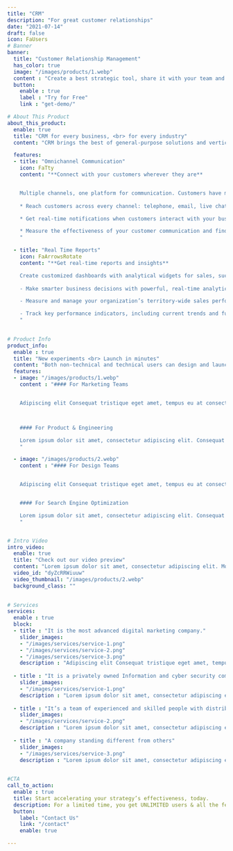 ```yaml
---
title: "CRM"
description: "For great customer relationships"
date: "2021-07-14"
draft: false
icon: FaUsers
# Banner
banner:
  title: "Customer Relationship Management"
  has_color: true
  image: "/images/products/1.webp"
  content : "Create a best strategic tool, share it with your team and ensure it’s on track with intuitive dashboards. Simple enough with the sophistication and flexibility to meet the needs"
  button:
    enable : true
    label : "Try for Free"
    link : "get-demo/"

# About This Product
about_this_product:
  enable: true
  title: "CRM for every business, <br> for every industry"
  content: "CRM brings the best of general-purpose solutions and vertical solutions under one roof. We're empowering you to redesign the user interface of the CRM, and create a personalized instance that meets your specific requirements and preferences"

  features:
  - title: "Omnichannel Communication"
    icon: FaTty
    content: "**Connect with your customers wherever they are**


    Multiple channels, one platform for communication. Customers have more ways to interact with businesses than ever before.
    
    * Reach customers across every channel: telephone, email, live chat, and social media

    * Get real-time notifications when customers interact with your business

    * Measure the effectiveness of your customer communication and find the best time and channel to reach out to your customers
    "

  - title: "Real Time Reports"
    icon: FaArrowsRotate
    content: "**Get real-time reports and insights**

    Create customized dashboards with analytical widgets for sales, such as charts, target meters, KPIs, and funnels.
    
    - Make smarter business decisions with powerful, real-time analytics

    - Measure and manage your organization’s territory-wide sales performance

    - Track key performance indicators, including current trends and future predictions
    "

      
# Product Info
product_info:
  enable : true
  title: "New experiments <br> Launch in minutes"
  content: "Both non-technical and technical users can design and launch new experiments quickly. Distinctio cumque totam explicabo, quia minima quae esse! Laudantium impedit ratione dignissimos."
  features:
  - image: "/images/products/1.webp"
    content : "#### For Marketing Teams


    Adipiscing elit Consequat tristique eget amet, tempus eu at consecttur. Leo facilisi nunc viverra tellus. Ac laoreet sit vel consquat. consectetur adipiscing elit. tempus eu at consecttur.



    #### For Product & Engineering

    Lorem ipsum dolor sit amet, consectetur adipiscing elit. Consequat tristique eget amet, tempus eu at consecttur. Leo facilisi nunc viverra tellus. Ac laoreet sit vel consquat.
    "

  - image: "/images/products/2.webp"
    content : "#### For Design Teams


    Adipiscing elit Consequat tristique eget amet, tempus eu at consecttur. Leo facilisi nunc viverra tellus. Ac laoreet sit vel consquat. consectetur adipiscing elit. tempus eu at consecttur.


    #### For Search Engine Optimization

    Lorem ipsum dolor sit amet, consectetur adipiscing elit. Consequat tristique eget amet, tempus eu at consecttur. Leo facilisi nunc viverra tellus. Ac laoreet sit vel consquat.
    "


# Intro Video
intro_video:
  enable: true
  title: "Check out our video preview"
  content: "Lorem ipsum dolor sit amet, consectetur adipiscing elit. Morbi egestas Werat viverra id et aliquet. vulputate egestas sollicitudin."
  video_id: "dyZcRRWiuuw"
  video_thumbnail: "/images/products/2.webp"
  background_class: ""

      
# Services
services:
  enable : true
  block:
  - title : "It is the most advanced digital marketing company."
    slider_images:
    - "/images/services/service-1.png"
    - "/images/services/service-2.png"
    - "/images/services/service-3.png"
    description : "Adipiscing elit Consequat tristique eget amet, tempus eu at consecttur. Leo facilisi nunc viverra tellus. Ac laoreet sit vel consquat. consectetur adipiscing elit. Consequat tristique eget amet, tempus eu at consecttur. Leo facilisi nunc viverra tellus. Ac laoreet sit vel consquat."
      
  - title : "It is a privately owned Information and cyber security company"
    slider_images:
    - "/images/services/service-1.png"
    description : "Lorem ipsum dolor sit amet, consectetur adipiscing elit. Consequat tristique eget amet, tempus eu at consecttur. Leo facilisi nunc viverra tellus. Ac laoreet sit vel consquat. consectetur adipiscing elit. Consequat tristique eget amet, tempus eu at consecttur. Leo facilisi nunc viverra tellus. Ac laoreet sit vel consquat."
      
  - title : "It’s a team of experienced and skilled people with distributions"
    slider_images:
    - "/images/services/service-2.png"
    description : "Lorem ipsum dolor sit amet, consectetur adipiscing elit. Consequat tristique eget amet, tempus eu at consecttur. Leo facilisi nunc viverra tellus. Ac laoreet sit vel consquat. consectetur adipiscing elit. Consequat tristique eget amet, tempus eu at consecttur. Leo facilisi nunc viverra tellus. Ac laoreet sit vel consquat."
      
  - title : "A company standing different from others"
    slider_images:
    - "/images/services/service-3.png"
    description : "Lorem ipsum dolor sit amet, consectetur adipiscing elit. Consequat tristique eget amet, tempus eu at consecttur. Leo facilisi nunc viverra tellus. Ac laoreet sit vel consquat. consectetur adipiscing elit. Consequat tristique eget amet, tempus eu at consecttur. Leo facilisi nunc viverra tellus. Ac laoreet sit vel consquat."

      
#CTA
call_to_action:
  enable : true
  title: Start accelerating your strategy’s effectiveness, today.
  description: For a limited time, you get UNLIMITED users & all the features available inside the platform!
  button:
    label: "Contact Us"
    link: "/contact"
    enable: true

---
```


